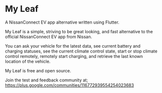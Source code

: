 # My Leaf

A NissanConnect EV app alternative written using Flutter.

My Leaf is a simple, striving to be great looking, and fast alternative to the official NissanConnect EV app from Nissan.

You can ask your vehicle for the latest data, see current battery and charging statuses, see the current climate control state, start or stop climate control remotely, remotely start charging, and retrieve the last known location of the vehicle.

My Leaf is free and open source.

Join the test and feedback community at;
https://plus.google.com/communities/116772939554254023683
